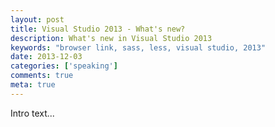 ```yaml
---
layout: post
title: Visual Studio 2013 - What's new?
description: What's new in Visual Studio 2013
keywords: "browser link, sass, less, visual studio, 2013"
date: 2013-12-03
categories: ['speaking']
comments: true
meta: true
---
```

Intro text...

<script async class="speakerdeck-embed" data-id="c2dc2dc044fd0131812266ab85d4b2f5" data-ratio="1.77777777777778" src="//speakerdeck.com/assets/embed.js"></script>

